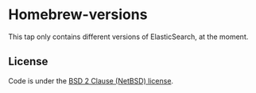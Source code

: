 # Homebrew-versions

This tap only contains different versions of ElasticSearch, at the moment.

## License
Code is under the [BSD 2 Clause (NetBSD) license](https://github.com/rhoggSugarcrm/homebrew-versions/tree/master/LICENSE.txt).
